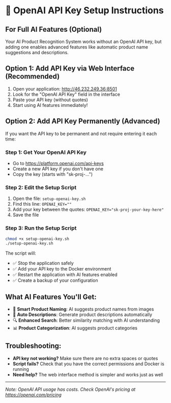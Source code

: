 # 🔑 OpenAI API Key Setup Instructions

## For Full AI Features (Optional)

Your AI Product Recognition System works without an OpenAI API key, but adding one enables advanced features like automatic product name suggestions and descriptions.

## Option 1: Add API Key via Web Interface (Recommended)
1. Open your application: http://46.232.249.36:8501
2. Look for the "OpenAI API Key" field in the interface
3. Paste your API key (without quotes)
4. Start using AI features immediately!

## Option 2: Add API Key Permanently (Advanced)
If you want the API key to be permanent and not require entering it each time:

### Step 1: Get Your OpenAI API Key
- Go to https://platform.openai.com/api-keys
- Create a new API key if you don't have one
- Copy the key (starts with "sk-proj-...")

### Step 2: Edit the Setup Script
1. Open the file: `setup-openai-key.sh`
2. Find this line: `OPENAI_KEY=""`
3. Add your key between the quotes: `OPENAI_KEY="sk-proj-your-key-here"`
4. Save the file

### Step 3: Run the Setup Script
```bash
chmod +x setup-openai-key.sh
./setup-openai-key.sh
```

The script will:
- ✅ Stop the application safely
- ✅ Add your API key to the Docker environment
- ✅ Restart the application with AI features enabled
- ✅ Create a backup of your configuration

## What AI Features You'll Get:
- 🧠 **Smart Product Naming**: AI suggests product names from images
- 📝 **Auto Descriptions**: Generate product descriptions automatically  
- 🔍 **Enhanced Search**: Better similarity matching with AI understanding
- 📊 **Product Categorization**: AI suggests product categories

## Troubleshooting:
- **API key not working?** Make sure there are no extra spaces or quotes
- **Script fails?** Check that you have the correct permissions and Docker is running
- **Need help?** The web interface method is simpler and works just as well

---
*Note: OpenAI API usage has costs. Check OpenAI's pricing at https://openai.com/pricing*
